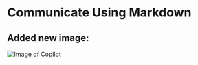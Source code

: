 # Communicate Using Markdown

## Added new image:
![Image of Copilot](https://news.microsoft.com/wp-content/uploads/prod/sites/191/2023/03/1200x630-GitHub-Blog_Banner-Light-1-1-1-800x533.jpg)
